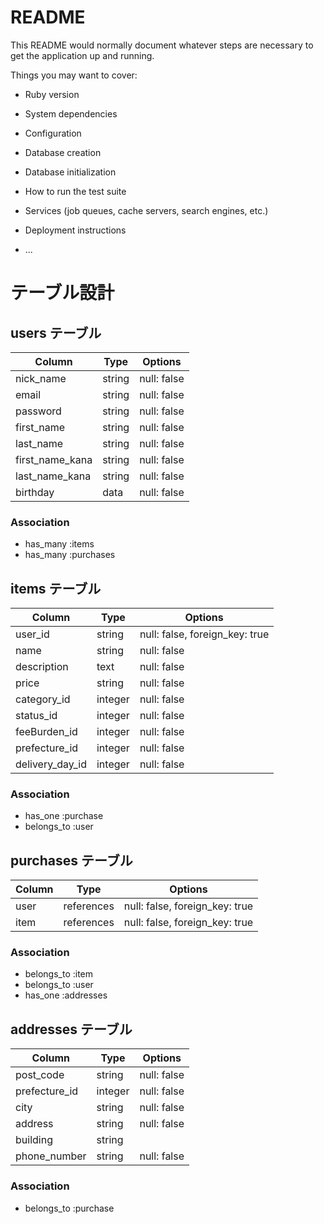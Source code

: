 # README

This README would normally document whatever steps are necessary to get the
application up and running.

Things you may want to cover:

* Ruby version

* System dependencies

* Configuration

* Database creation

* Database initialization

* How to run the test suite

* Services (job queues, cache servers, search engines, etc.)

* Deployment instructions

* ...

# テーブル設計

## users テーブル

| Column        | Type   | Options     |
| --------      | ------ | ----------- |
|nick_name      | string | null: false |
| email         | string | null: false |
| password      | string | null: false |
|first_name     | string | null: false |
|last_name      | string | null: false |
|first_name_kana| string | null: false |
|last_name_kana | string | null: false |
|birthday       | data   | null: false |

### Association

- has_many :items
- has_many :purchases

## items テーブル

| Column        | Type   | Options                        |
| ------        | ------ | ----------- |
|   user_id     | string | null: false, foreign_key: true |
|   name        | string | null: false                    |
|description    | text   | null: false                    |
| price         | string | null: false                    |
|category_id    | integer| null: false                    |
| status_id     | integer| null: false                    |
| feeBurden_id  | integer| null: false                    |
| prefecture_id | integer| null: false                    |
|delivery_day_id| integer| null: false                    |

### Association

- has_one :purchase
- belongs_to :user

## purchases テーブル

| Column     | Type       | Options                        |
| -------    | ---------- | ------------------------------ |
| user       | references | null: false, foreign_key: true |
| item       | references | null: false, foreign_key: true |

### Association

- belongs_to :item
- belongs_to :user
- has_one :addresses

## addresses テーブル

| Column      | Type       | Options                        |
| -------     | ---------- | ------------------------------ |
| post_code   | string     | null: false                    |
|prefecture_id| integer    | null: false                    |
| city        | string     | null: false                    |
|   address   | string     | null: false                    |
|  building   | string     |                                |
| phone_number| string     | null: false                    |

### Association

- belongs_to :purchase